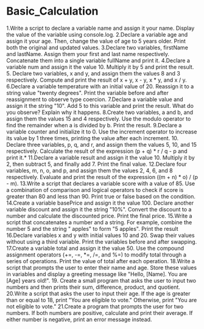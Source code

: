 # Basic_Calculation
1.Write a script to declare a variable name and assign it your name. Display the value of the variable using console.log.
2.Declare a variable age and assign it your age. Then, change the value of age to 5 years older. Print both the original and updated values.
3.Declare two variables, firstName and lastName. Assign them your first and last name respectively. Concatenate them into a single variable fullName and print it.
4.Declare a variable num and assign it the value 10. Multiply it by 5 and print the result.
5.
Declare two variables, x and y, and assign them the values 8 and 3 respectively. Compute and print the result of x + y, x - y, x * y, and x / y.
6.Declare a variable temperature with an initial value of 20. Reassign it to a string value "twenty degrees". Print the variable before and after reassignment to observe type coercion.
7.Declare a variable value and assign it the string "10". Add 5 to this variable and print the result. What do you observe? Explain why it happens.
8.Create two variables, a and b, and assign them the values 15 and 4 respectively. Use the modulo operator to find the remainder when a is divided by b. Print the result.
9.Declare a variable counter and initialize it to 0. Use the increment operator to increase its value by 1 three times, printing the value after each increment.
10.
Declare three variables, p, q, and r, and assign them the values 5, 10, and 15 respectively. Calculate the result of the expression (p + q) * r / q - p and print it.*
11.Declare a variable result and assign it the value 10. Multiply it by 2, then subtract 5, and finally add 7. Print the final value.
12.Declare four variables, m, n, o, and p, and assign them the values 2, 4, 6, and 8 respectively. Evaluate and print the result of the expression ((m + n) * o) / (p - m).
13.Write a script that declares a variable score with a value of 85. Use a combination of comparison and logical operators to check if score is greater than 80 and less than 90. Print true or false based on the condition.
14.Create a variable basePrice and assign it the value 100. Declare another variable discount and assign it the string "10%". Convert the discount to a number and calculate the discounted price. Print the final price.
15.Write a script that concatenates a number and a string. For example, combine the number 5 and the string " apples" to form "5 apples". Print the result
16.Declare variables x and y with initial values 10 and 20. Swap their values without using a third variable. Print the variables before and after swapping.
17.Create a variable total and assign it the value 50. Use the compound assignment operators (+=, -=, *=, /=, and %=) to modify total through a series of operations. Print the value of total after each operation.
18.Write a script that prompts the user to enter their name and age. Store these values in variables and display a greeting message like "Hello, [Name]. You are [Age] years old!".
19.
Create a small program that asks the user to input two numbers and then prints their sum, difference, product, and quotient.
20.Write a script that asks the user to input their age. If the age is greater than or equal to 18, print "You are eligible to vote." Otherwise, print "You are not eligible to vote."
21.Create a program that prompts the user for two numbers. If both numbers are positive, calculate and print their average. If either number is negative, print an error message instead.

